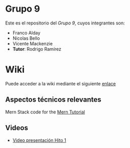 # Grupo 9
Este es el repositorio del *Grupo 9*, cuyos integrantes son:
* Franco Alday
* Nicolas Bello
* Vicente Mackenzie
* **Tutor**: Rodrigo Ramírez

# Wiki
Puede acceder a la wiki mediante el siguiente [enlace](https://github.com/Zurickata/INF236-2023-2-GRUPO-9/wiki)

## Aspectos técnicos relevantes
Mern Stack code for the [Mern Tutorial](https://www.mongodb.com/languages/mern-stack-tutorial)

## Videos
* [Video presentación Hito 1]([https://www.youtube.com/](https://www.youtube.com/watch?v=hvjuNG07QAA)https://www.youtube.com/watch?v=hvjuNG07QAA)
